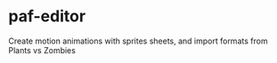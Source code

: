 # paf-editor
Create motion animations with sprites sheets, and import formats from Plants vs Zombies
